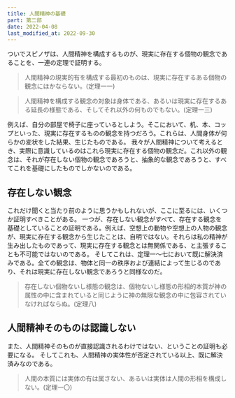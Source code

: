 ```yaml
---
title: 人間精神の基礎
part: 第二部
date: 2022-04-08
last_modified_at: 2022-09-30
---
```


ついでスピノザは、人間精神を構成するものが、現実に存在する個物の観念であることを、一連の定理で証明する。

>人間精神の現実的有を構成する最初のものは、現実に存在するある個物の観念にほかならない。(定理一一)

>人間精神を構成する観念の対象は身体である、あるいは現実に存在するある延長の様態である、そしてそれ以外の何ものでもない。(定理一三)

例えば、自分の部屋で椅子に座っているとしよう。そこにおいて、机、本、コップといった、現実に存在するものの観念を持つだろう。これらは、人間身体が何らかの変状をした結果、生じたものである。
我々が人間精神について考えるとき、実際に意識しているのはこれら現実に存在する個物の観念だ。これ以外の観念は、それが存在しない個物の観念であろうと、抽象的な観念であろうと、すべてこれを基礎にしたものでしかないのである。

## 存在しない観念

これだけ聞くと当たり前のように思うかもしれないが、ここに至るには、いくつか証明すべきことがある。
一つが、存在しない観念がすべて、存在する観念を基礎としていることの証明である。例えば、空想上の動物や空想上の人物の観念が、現実に存在する観念から生じたことは、自明ではない。それらは私の精神が生み出したものであって、現実に存在する観念とは無関係である、と主張することも不可能ではないのである。
そしてこれは、定理一～七において既に解決済みである。全ての観念は、物体と同一の秩序および連結によって生じるのであり、それは現実に存在しない観念であろうと同様なのだ。

>存在しない個物ないし様態の観念は、個物ないし様態の形相的本質が神の属性の中に含まれていると同じように神の無限な観念の中に包容されていなければならぬ。(定理八)

## 人間精神そのものは認識しない

また、人間精神そのものが直接認識されるわけではない、ということの証明も必要になる。
そしてこれも、人間精神の実体性が否定されている以上、既に解決済みなのである。

>人間の本質には実体の有は属さない、あるいは実体は人間の形相を構成しない。(定理一〇)
